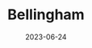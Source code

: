 ---
title: "Bellingham"
cc-type: city
county:
  - Whatcom County
date: 2023-06-24
hashtag: bellingham
state:
  - Washington
tags:
  - City
  - Puget Sound
---